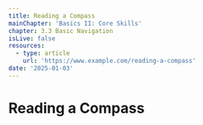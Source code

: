 ```yaml
---
title: Reading a Compass
mainChapter: 'Basics II: Core Skills'
chapter: 3.3 Basic Navigation
isLive: false
resources:
  - type: article
    url: 'https://www.example.com/reading-a-compass'
date: '2025-01-03'
---
```


# Reading a Compass

